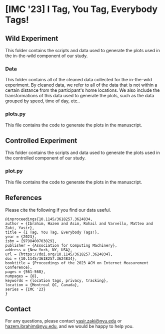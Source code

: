 
# [IMC '23] I Tag, You Tag, Everybody Tags!

## Wild Experiment
This folder contains the scripts and data used to generate the plots used in the in-the-wild component of our study.

### Data
This folder contains all of the cleaned data collected for the in-the-wild experiment. By cleaned data, we refer to all of the data that is not within a certain distance from the participant's home locations. We also include the transformations of this data used to generate the plots, such as the data grouped by speed, time of day, etc..

### plots.py
This file contains the code to generate the plots in the manuscript. 

## Controlled Experiment
This folder contains the scripts and data used to generate the plots used in the controlled component of our study.

### plot.py
This file contains the code to generate the plots in the manuscript. 

## References
Please cite the following if you find our data useful.

```
@inproceedings{10.1145/3618257.3624834,
author = {Ibrahim, Hazem and Asim, Rohail and Varvello, Matteo and Zaki, Yasir},
title = {I Tag, You Tag, Everybody Tags!},
year = {2023},
isbn = {9798400703829},
publisher = {Association for Computing Machinery},
address = {New York, NY, USA},
url = {https://doi.org/10.1145/3618257.3624834},
doi = {10.1145/3618257.3624834},
booktitle = {Proceedings of the 2023 ACM on Internet Measurement Conference},
pages = {561–568},
numpages = {8},
keywords = {location tags, privacy, tracking},
location = {Montreal QC, Canada},
series = {IMC '23}
}
```

## Contact
For any questions, please contact yasir.zaki@nyu.edu or hazem.ibrahim@nyu.edu, and we would be happy to help you.
